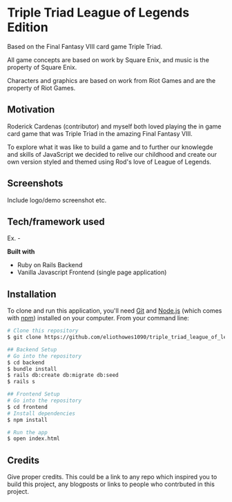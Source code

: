 # Triple Triad League of Legends Edition

Based on the Final Fantasy VIII card game Triple Triad.

All game concepts are based on work by Square Enix, and music is the property of Square Enix.

Characters and graphics are based on work from Riot Games and are the property of Riot Games.

## Motivation
Roderick Cardenas (contributor) and myself both loved playing the in game card game that was Triple Triad in the amazing Final Fantasy VIII.

To explore what it was like to build a game and to further our knowlegde and skills of JavaScript we decided to relive our childhood and create our own version styled and themed using Rod's love of League of Legends.

 
## Screenshots
Include logo/demo screenshot etc.

## Tech/framework used
Ex. -

<b>Built with</b>
- Ruby on Rails Backend
- Vanilla Javascript Frontend (single page application)

## Installation
To clone and run this application, you'll need [Git](https://git-scm.com) and [Node.js](https://nodejs.org/en/download/) (which comes with [npm](http://npmjs.com)) installed on your computer. From your command line:

```bash
# Clone this repository
$ git clone https://github.com/eliothowes1090/triple_triad_league_of_legends_edition.git

## Backend Setup
# Go into the repository
$ cd backend
$ bundle install
$ rails db:create db:migrate db:seed
$ rails s

## Frontend Setup
# Go into the repository
$ cd frontend
# Install dependencies
$ npm install

# Run the app
$ open index.html
```

## Credits
Give proper credits. This could be a link to any repo which inspired you to build this project, any blogposts or links to people who contrbuted in this project. 
